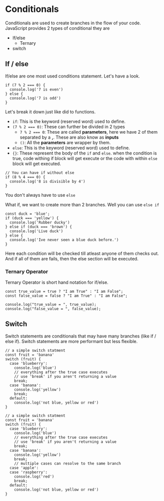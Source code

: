 # Conditionals

Conditionals are used to create branches in the flow of your code. JavaScript provides 2 types of conditional they are

- If/else
  - Ternary
- switch

## If / else

If/else are one most used conditions statement. Let's have a look.

```javascript,editable
if (7 % 2 === 0) {
  console.log('7 is even')
} else {
  console.log('7 is odd')
}
```

Let's break it down just like did to functions.

- `if`: This is the keyword (reserved word) used to define.
- `(7 % 2 === 0)`: These can further be divided in 2 types
  - `7 % 2 === 0`: These are called **parameters**, here we have 2 of them separated by a **,**. These are also know as **inputs**
  - `()`: All the **parameters** are wrapper by them.
- `else`: This is the keyword (reserved word) used to define.
- `{}`: These represent the body of the `if` and `else`. when the condition is true, code withing if block will get execute or the code with within `else` block will get executed.

```javascript,editable
// You can have if without else
if (8 % 4 === 0) {
  console.log('8 is divisible by 4')
}
```

You don't always have to use `else`

What if, we want to create more than 2 branches. Well you can use `else if`

```javascript,editable
const duck = 'blue';
if (duck === 'yellow') {
  console.log('Rubber ducky')
} else if (duck === 'brown') {
  console.log('Live duck')
} else {
  console.log('Ive never seen a blue duck before.')
}
```

Here each condition will be checked till atleast anyone of them checks out. And if all of them are fails, then the else section will be executed.

### Ternary Operator

Ternary Operator is short hand notation for if/else.

```javascript,editable
const true_value = true ? "I am True" : "I am False";
const false_value = false ? "I am True" : "I am False";

console.log("true_value = ", true_value);
console.log("false_value = ", false_value);

```

## Switch

Switch statements are conditionals that may have many branches (like if / else if).
Switch statements are more performant but less flexible.

<!-- Simple Example -->

```javascript,editable
// a simple switch statment
const fruit = 'banana'
switch (fruit) {
  case 'blueberry':
    console.log('blue')
    // everything after the true case executes
    // use 'break' if you aren't returning a value
    break;
  case 'banana':
    console.log('yellow')
    break;
  default:
    console.log('not blue, yellow or red')
}
```

<!-- Example without break -->

```javascript,editable
// a simple switch statment
const fruit = 'banana'
switch (fruit) {
  case 'blueberry':
    console.log('blue')
    // everything after the true case executes
    // use 'break' if you aren't returning a value
    break;
  case 'banana':
    console.log('yellow')
    break;
    // multiple cases can resolve to the same branch
  case 'apple':
  case 'raspberry':
    console.log('red')
    break;
  default:
    console.log('not blue, yellow or red')
}
```
